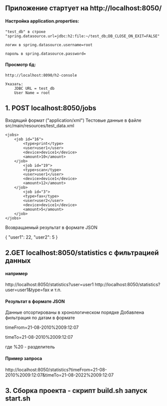 ## Приложение стартует на http://localhost:8050/

#### Настройка application.properties:

	"test_db" в строке "spring.datasource.url=jdbc:h2:file:~/test_db;DB_CLOSE_ON_EXIT=FALSE"
	
	логин в spring.datasource.username=root
	
	пароль в spring.datasource.password=
	
#### Просмотр бд: 

	http://localhost:8090/h2-console
	
    Указать: 
	    JDBC URL = test_db
	    User Name = root

## 1. POST localhost:8050/jobs

Входящий формат
("application/xml")
Тестовые данные в файле  src/main/resources/test_data.xml

```
<jobs>
    <job id="16">
        <type>print</type>
        <user>user1</user>
        <device>device1</device>
        <amount>10</amount>
    </job>
        <job id="19">
        <type>scan</type>
        <user>user1</user>
        <device>device1</device>
        <amount>12</amount>
    </job>
        <job id="3">
        <type>fax</type>
        <user>user2</user>
        <device>device1</device>
        <amount>5</amount>
    </job>
</jobs>
```

Возвращаемый результат в формате JSON

{
    "user1": 22,
    "user2": 5
}

## 2.GET localhost:8050/statistics с фильтрацией данных 
#### например 
http://localhost:8050/statistics?user=user1
http://localhost:8050/statistics?user=user1&type=fax
и т.п.

#### Результат в формате JSON

Данные отсортированы в хронологическом порядке
Добавлена фильтрация по датам в формате

timeFrom=21-08-2010%2009:12:07

timeTo=21-08-2010%2009:12:07

где %20 - разделитель

#### Пример запроса 

http://localhost:8050/statistics?timeFrom=21-08-2010%2009:12:07&timeTo=21-08-2022%2009:12:07

## 3. Сборка проекта - скрипт build.sh  запуск  start.sh

